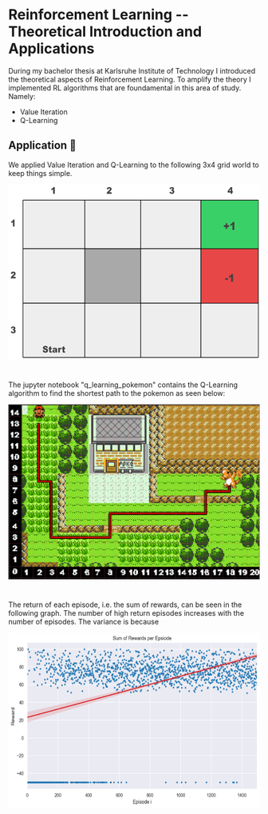 # Reinforcement Learning -- Theoretical Introduction and Applications

During my bachelor thesis at Karlsruhe Institute of Technology I introduced the theoretical aspects of Reinforcement Learning.
To amplify the theory I implemented RL algorithms that are foundamental in this area of study. Namely:
* Value Iteration
* Q-Learning

## Application :rocket:
We applied Value Iteration and Q-Learning to the following 3x4 grid world to keep things simple.

<img src="assets/grid.png?raw=true" width="600" height="350">

# 
The jupyter notebook "q_learning_pokemon" contains the Q-Learning algorithm to find the shortest path to the pokemon as seen below:

<img src="assets/pokemon_gridworld_only_charmander_solution.png?raw=true" width="600" height="350">

#
The return of each episode, i.e. the sum of rewards, can be seen in the following graph. The number of high return episodes increases with the number of episodes. The variance is because

<img src="assets/pokemon-rewards-per-episode.png?raw=true" width="600" height="350">
